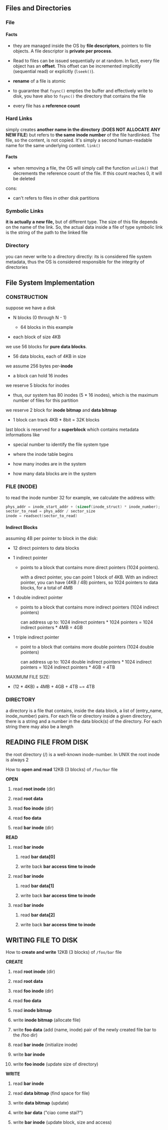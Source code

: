 ## Files and Directories

### File

#### Facts

- they are managed inside the OS by **file descriptors**, pointers to file objects. A file descriptor is **private per process**.

- Read to files can be issued sequentially or at random. In fact, every file object has an **offset**. This offset can be incremented implicitly (sequential read) or explicitly (```lseek()```). 

- **rename** of a file is atomic

- to guarantee that ```fsync()``` empties the buffer and effectively write to disk, you have also to ```fsync()``` the directory that contains the file

- every file has a **reference count**

### Hard Links

simply creates **another name in the directory** (**DOES NOT ALLOCATE ANY NEW FILE**) but refers to **the same inode number** of the file hardlinked. The file, so the content, is not copied. It's simply a second human-readable name for the same underlying content. ```link()```

#### Facts

- when removing a file, the OS will simply call the function ```unlink()``` that decrements the reference count of the file. If this count reaches 0, it will be deleted

cons:

- can't refers to files in other disk partitions

### Symbolic Links

**it is actually a new file,** but of different type. The size of this file depends on the name of the link. So, the actual data inside a file of type symbolic link is the string of the path to the linked file

### Directory

you can never write to a directory directly: its is considered file system metadata, thus the OS is considered responsible for the integrity of directories

## File System Implementation

### CONSTRUCTION

suppose we have a disk

- N blocks (0 through N - 1)
  
  - 64 blocks in this example

- each block of size 4KB

we use 56 blocks for **pure data blocks**.

- 56 data blocks, each of 4KB in size

we assume 256 bytes per-**inode**

- a block can hold 16 inodes

we reserve 5 blocks for inodes

- thus, our system has 80 inodes (5 \* 16 inodes), which is the maximum number of files for this partition

we reserve 2 block for **inode bitmap** and **data bitmap**

- 1 block can track 4KB * 8bit = 32K blocks

last block is reserved for a **superblock** which contains metadata informations like

- special number to identify the file system type

- where the inode table begins

- how many inodes are in the system

- how many data blocks are in the system

### FILE (INODE)

to read the inode number 32 for example, we calculate the address with:

```c
phys_addr = inode_start_addr + (sizeof(inode_struct) * inode_number);
sector_to_read = phys_addr / sector_size
inode = readsect(sector_to_read)
```

#### Indirect Blocks

assuming 4B per pointer to block in the disk:

- 12 direct pointers to data blocks

- 1 indirect pointer
  
  - points to a block that contains more direct pointers (1024 pointers).
    
    with a direct pointer, you can point 1 block of 4KB. With an indirect pointer, you can have (4KB / 4B) pointers, so 1024 pointers to data blocks, for a total of 4MB

- 1 double indirect pointer
  
  - points to a block that contains more indirect pointers (1024 indirect pointers)
    
    can address up to: 1024 indirect pointers \* 1024 pointers = 1024 indirect pointers \* 4MB = 4GB

- 1 triple indirect pointer
  
  - point to a block that contains more double pointers (1024 double pointers)
    
    can address up to: 1024 double indirect pointers \* 1024 indirect pointers = 1024 indirect pointers \* 4GB = 4TB

MAXIMUM FILE SIZE:

- (12 \* 4KB) + 4MB + 4GB + 4TB ~= 4TB

### DIRECTORY

a directory is a file that contains, inside the data block, a list of (entry_name, inode_number) pairs. For each file or directory inside a given directory, there is a string and a number in the data block(s) of the directory. For each string there may also be a length

## READING FILE FROM DISK

the root directory (/) is a well-known inode-number. In UNIX the root inode is always 2

How to **open and read** 12KB (3 blocks) of  ```/foo/bar``` file

**OPEN**

1. read **root inode** (dir)

2. read **root data**

3. read **foo inode** (dir)

4. read **foo data**

5. read **bar inode** (dir)

**READ**

1. read **bar inode**
   
   1. read **bar data[0]**
   
   2. write back **bar access time to inode**

2. read **bar inode**
   
   1. read **bar data[1]**
   
   2. write back **bar access time to inode**

3. read **bar inode**
   
   1. read **bar data[2]**
   
   2. write back **bar access time to inode**

## WRITING FILE TO DISK

How to **create and write** 12KB (3 blocks) of ```/foo/bar``` file

**CREATE**

1. read **root inode** (dir)

2. read **root data**

3. read **foo inode** (dir)

4. read **foo data**

5. read **inode bitmap**

6. write **inode bitmap** (allocate file)

7. write **foo data** (add (name, inode) pair of the newly created file bar to the /foo dir)

8. read **bar inode** (initialize inode)

9. write **bar inode**

10. write **foo inode** (update size of directory)

**WRITE**

1. read **bar inode**

2. read **data bitmap** (find space for file)

3. write **data bitmap** (update)

4. write **bar data** ("ciao come stai?")

5. write **bar inode** (update block, size and access)
